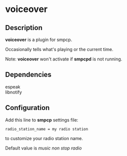 # voiceover

## Description

**voiceover** is a plugin for smpcp.

Occasionally tells what's playing or the current time.

Note: **voiceover** won't activate if **smpcpd** is not running.

## Dependencies

espeak  
libnotify

## Configuration

Add this line to **smpcp** settings file:

`radio_station_name = my radio station`

to customize your radio station name.

Default value is *music non stop radio*
